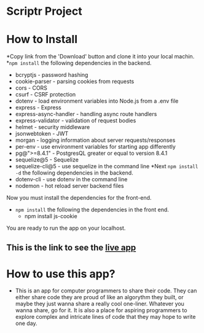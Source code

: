 # Scriptr Project


# How to Install

*Copy link from the 'Download' button and clone it into your local machin.
*``npm install`` the following dependencies in the backend.
  * bcryptjs - password hashing
  * cookie-parser - parsing cookies from requests
  * cors - CORS
  * csurf - CSRF protection
  * dotenv - load environment variables into Node.js from a .env file
  * express - Express
  * express-async-handler - handling async route handlers
  * express-validator - validation of request bodies
  * helmet - security middleware
  * jsonwebtoken - JWT
  * morgan - logging information about server requests/responses
  * per-env - use environment variables for starting app differently
  * pg@">=8.4.1" - PostgresQL greater or equal to version 8.4.1
  * sequelize@5 - Sequelize
  * sequelize-cli@5 - use sequelize in the command line
*Next ``npm install -d`` the following dependencies in the backend.
  * dotenv-cli - use dotenv in the command line
  * nodemon - hot reload server backend files
  
Now you must install the dependencies for the front-end.
* ``npm install`` the following the dependencies in the front end.
  * npm install js-cookie

You are ready to run the app on your localhost.
## This is the link to see the [live app](https://scriptrr.herokuapp.com/)

# How to use this app?
* This is an app for computer programmers to share their code. They can either share code they are proud of like an algorythm they built, or maybe they just wanna share a really cool one-liner. Whatever you wanna share, go for it. It is also a place for aspiring programmers to explore complex and intricate lines of code that they may hope to write one day.
